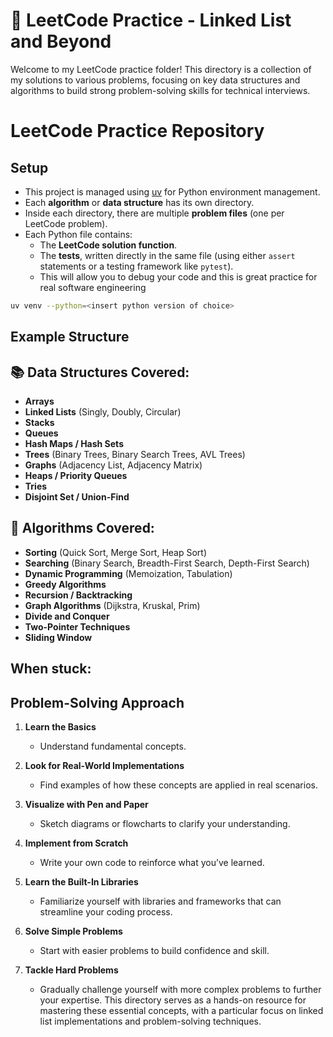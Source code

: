 # 📁 LeetCode Practice - Linked List and Beyond

Welcome to my LeetCode practice folder! This directory is a collection of my solutions to various problems, focusing on key data structures and algorithms to build strong problem-solving skills for technical interviews.

# LeetCode Practice Repository
## Setup

- This project is managed using [uv](https://github.com/astral-sh/uv) for Python environment management.  
- Each **algorithm** or **data structure** has its own directory.  
- Inside each directory, there are multiple **problem files** (one per LeetCode problem).  
- Each Python file contains:
  - The **LeetCode solution function**.
  - The **tests**, written directly in the same file (using either `assert` statements or a testing framework like `pytest`).
  - This will allow you to debug your code and this is great practice for real software engineering 
```bash
uv venv --python=<insert python version of choice>
```
## Example Structure
## 📚 Data Structures Covered:
- **Arrays**
- **Linked Lists** (Singly, Doubly, Circular)
- **Stacks**
- **Queues**
- **Hash Maps / Hash Sets**
- **Trees** (Binary Trees, Binary Search Trees, AVL Trees)
- **Graphs** (Adjacency List, Adjacency Matrix)
- **Heaps / Priority Queues**
- **Tries**
- **Disjoint Set / Union-Find**


## 📐 Algorithms Covered:
- **Sorting** (Quick Sort, Merge Sort, Heap Sort)
- **Searching** (Binary Search, Breadth-First Search, Depth-First Search)
- **Dynamic Programming** (Memoization, Tabulation)
- **Greedy Algorithms**
- **Recursion / Backtracking**
- **Graph Algorithms** (Dijkstra, Kruskal, Prim)
- **Divide and Conquer**
- **Two-Pointer Techniques**
- **Sliding Window**

## When stuck:
## Problem-Solving Approach

1. **Learn the Basics**
   - Understand fundamental concepts.

2. **Look for Real-World Implementations**
   - Find examples of how these concepts are applied in real scenarios.

3. **Visualize with Pen and Paper**
   - Sketch diagrams or flowcharts to clarify your understanding.

4. **Implement from Scratch**
   - Write your own code to reinforce what you’ve learned.

5. **Learn the Built-In Libraries**
   - Familiarize yourself with libraries and frameworks that can streamline your coding process.

6. **Solve Simple Problems**
   - Start with easier problems to build confidence and skill.

7. **Tackle Hard Problems**
   - Gradually challenge yourself with more complex problems to further your expertise.
This directory serves as a hands-on resource for mastering these essential concepts, with a particular focus on linked list implementations and problem-solving techniques.
